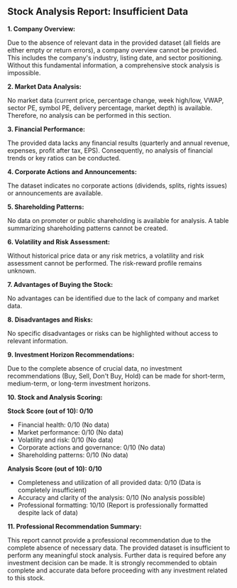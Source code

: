 ## Stock Analysis Report: Insufficient Data

**1. Company Overview:**

Due to the absence of relevant data in the provided dataset (all fields are either empty or return errors), a company overview cannot be provided.  This includes the company's industry, listing date, and sector positioning.  Without this fundamental information, a comprehensive stock analysis is impossible.

**2. Market Data Analysis:**

No market data (current price, percentage change, week high/low, VWAP, sector PE, symbol PE, delivery percentage, market depth) is available.  Therefore, no analysis can be performed in this section.

**3. Financial Performance:**

The provided data lacks any financial results (quarterly and annual revenue, expenses, profit after tax, EPS).  Consequently, no analysis of financial trends or key ratios can be conducted.

**4. Corporate Actions and Announcements:**

The dataset indicates no corporate actions (dividends, splits, rights issues) or announcements are available.

**5. Shareholding Patterns:**

No data on promoter or public shareholding is available for analysis.  A table summarizing shareholding patterns cannot be created.

**6. Volatility and Risk Assessment:**

Without historical price data or any risk metrics, a volatility and risk assessment cannot be performed.  The risk-reward profile remains unknown.

**7. Advantages of Buying the Stock:**

No advantages can be identified due to the lack of company and market data.

**8. Disadvantages and Risks:**

No specific disadvantages or risks can be highlighted without access to relevant information.

**9. Investment Horizon Recommendations:**

Due to the complete absence of crucial data, no investment recommendations (Buy, Sell, Don't Buy, Hold) can be made for short-term, medium-term, or long-term investment horizons.

**10. Stock and Analysis Scoring:**

**Stock Score (out of 10): 0/10**

* Financial health: 0/10 (No data)
* Market performance: 0/10 (No data)
* Volatility and risk: 0/10 (No data)
* Corporate actions and governance: 0/10 (No data)
* Shareholding patterns: 0/10 (No data)

**Analysis Score (out of 10): 0/10**

* Completeness and utilization of all provided data: 0/10 (Data is completely insufficient)
* Accuracy and clarity of the analysis: 0/10 (No analysis possible)
* Professional formatting: 10/10 (Report is professionally formatted despite lack of data)


**11. Professional Recommendation Summary:**

This report cannot provide a professional recommendation due to the complete absence of necessary data.  The provided dataset is insufficient to perform any meaningful stock analysis.  Further data is required before any investment decision can be made.  It is strongly recommended to obtain complete and accurate data before proceeding with any investment related to this stock.
